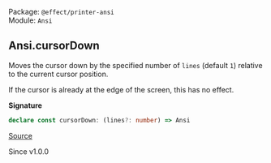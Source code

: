Package: `@effect/printer-ansi`<br />
Module: `Ansi`<br />

## Ansi.cursorDown

Moves the cursor down by the specified number of `lines` (default `1`)
relative to the current cursor position.

If the cursor is already at the edge of the screen, this has no effect.

**Signature**

```ts
declare const cursorDown: (lines?: number) => Ansi
```

[Source](https://github.com/Effect-TS/effect/tree/main/packages/printer-ansi/src/Ansi.ts#L346)

Since v1.0.0
